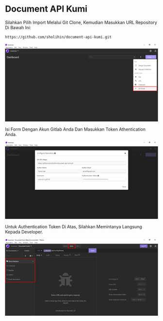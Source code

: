# Document API Kumi

Silahkan Pilih Import Melalui Git Clone, Kemudian Masukkan URL Repository Di Bawah Ini:

```
https://github.com/sholihin/document-api-kumi.git
```

![Gambar 1.0](images/import-by-url-1.png)

Isi Form Dengan Akun Gitlab Anda Dan Masukkan Token Athentication Anda.

![Gambar 1.1](images/import-by-url-2.png)

Untuk Authentication Token Di Atas, Silahkan Memintanya Langsung Kepada Developer.

![Gambar 1.2](images/import-by-url-3.png)
